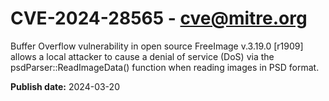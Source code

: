 # CVE-2024-28565 - cve@mitre.org

Buffer Overflow vulnerability in open source FreeImage v.3.19.0 [r1909] allows a local attacker to cause a denial of service (DoS) via the psdParser::ReadImageData() function when reading images in PSD format.

**Publish date:** 2024-03-20
